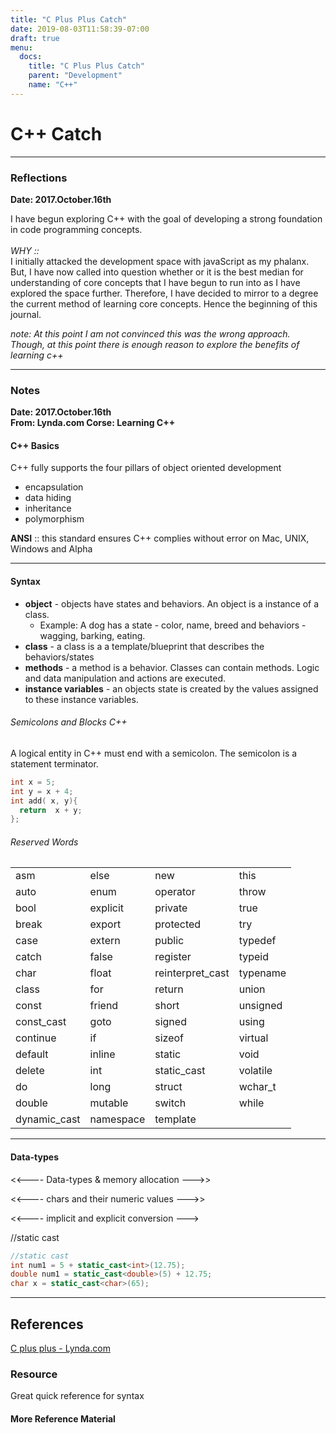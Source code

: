 ```yaml
---
title: "C Plus Plus Catch"
date: 2019-08-03T11:58:39-07:00
draft: true
menu:
  docs:
    title: "C Plus Plus Catch"
    parent: "Development"
    name: "C++"
---
```


# C++ Catch
---------


### Reflections
 __Date: 2017.October.16th__

I have begun exploring C++ with the goal of developing a strong foundation in code programming concepts.</br> </br>
_WHY ::_</br>
I initially attacked the development space with javaScript as my phalanx. But, I have now called into question whether or it is the best median for understanding of core concepts that I have begun to run into as I have explored the space further. Therefore, I have decided to mirror to a degree the current method of learning core concepts. Hence the beginning of this journal.

_note: At this point I am not convinced this was the wrong approach. Though, at this point there is enough reason to explore the benefits of learning c++_

------

### Notes 

__Date: 2017.October.16th </br>
From: Lynda.com Corse: Learning C++ </br>__

#### C++ Basics 

C++ fully supports the four pillars of object oriented development
- encapsulation
- data hiding
- inheritance
- polymorphism

__ANSI__ :: this standard ensures C++ complies without error on Mac, UNIX, Windows and Alpha</br>

---------
#### Syntax 
- __object__ - objects have states and behaviors. An object is a instance of a class.
  - Example: A dog has a state - color, name, breed and behaviors - wagging, barking, eating.
- __class__ - a class is a a template/blueprint that describes the behaviors/states
- __methods__ - a method is a behavior. Classes can contain methods. Logic and data manipulation and actions are executed.
- __instance variables__ - an objects state is created by the values assigned to these instance variables.

###### Semicolons and Blocks C++ ######
A logical entity in C++ must end with a semicolon. The semicolon is a statement terminator.

```c++
int x = 5;
int y = x + 4;
int add( x, y){
  return  x + y;
};
```
###### Reserved Words ######

|||||
|----------|----------|----------|----------|
|asm       | else     | new	     | this     |
|auto      |	enum	  |operator  |	throw   |
|bool	     |explicit	|private	 |  true    |
|break	   |export	  |protected | try      |
|case      |	extern  |	public   |	typedef |
|catch     |	false	  |register  |	typeid  |
|char	     |float     |	reinterpret_cast  |	typename|
|class     |	for	    |return    |	union   |
|const	   |friend	  |short	   |unsigned  |
|const_cast|	goto	  |signed    |	using   |
|continue	 |if	      |sizeof    |	virtual |
|default	 |inline	  |static	   |void      |
|delete	   | int      |	static_cast	| volatile |
|do	       |long	    |struct    |	wchar_t |
|double	   |mutable	  |switch    |	while   |
|dynamic_cast |	namespace |	template

-----------------------------------------
#### Data-types

<<---- Data-types & memory allocation --->>

<<---- chars and their numeric values --->>

<<---- implicit and explicit conversion --->

//static cast

```c++
//static cast
int num1 = 5 + static_cast<int>(12.75);
double num1 = static_cast<double>(5) + 12.75;
char x = static_cast<char>(65);

```

---

## References

[C plus plus - Lynda.com](https://www.lynda.com/C-tutorials)

[](http://www.cplusplus.com/doc/tutorial/)

### Resource




[](http://devdocs.io/cpp/)
Great quick reference for syntax

#### More Reference Material

